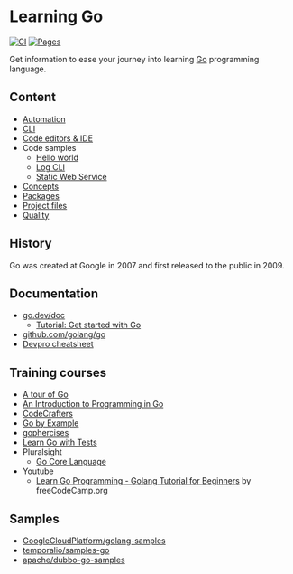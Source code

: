 # Learning Go

[![CI](https://github.com/devpro/learning-go/actions/workflows/ci.yml/badge.svg)](https://github.com/devpro/learning-go/actions/workflows/ci.yml)
[![Pages](https://github.com/devpro/learning-go/actions/workflows/pages.yml/badge.svg)](https://github.com/devpro/learning-go/actions/workflows/pages.yml)

Get information to ease your journey into learning [Go](https://go.dev/) programming language.

## Content

* [Automation](docs/automation.md)
* [CLI](docs/cli.md)
* [Code editors & IDE](docs/editors.md)
* Code samples
  * [Hello world](samples/hello-world/README.md)
  * [Log CLI](samples/log-cli/README.md)
  * [Static Web Service](samples/static-web-service/README.md)
* [Concepts](docs/concepts.md)
* [Packages](docs/packages.md)
* [Project files](docs/project-files.md)
* [Quality](docs/quality.md)

## History

Go was created at Google in 2007 and first released to the public in 2009.

## Documentation

* [go.dev/doc](https://go.dev/doc/)
  * [Tutorial: Get started with Go](https://go.dev/doc/tutorial/getting-started)
* [github.com/golang/go](https://github.com/golang/go)
* [Devpro cheatsheet](https://everyday-cheatsheets.docs.devpro.fr/build/languages/go)

## Training courses

* [A tour of Go](https://go.dev/tour/list)
* [An Introduction to Programming in Go](https://www.golang-book.com/books/intro)
* [CodeCrafters](https://app.codecrafters.io/tracks/go)
* [Go by Example](https://gobyexample.com/)
* [gophercises](https://gophercises.com/)
* [Learn Go with Tests](https://quii.gitbook.io/learn-go-with-tests/)
* Pluralsight
  * [Go Core Language](https://app.pluralsight.com/paths/skill/go-core-language)
* Youtube
  * [Learn Go Programming - Golang Tutorial for Beginners](https://www.youtube.com/watch?v=YS4e4q9oBaU) by freeCodeCamp.org

## Samples

* [GoogleCloudPlatform/golang-samples](https://github.com/GoogleCloudPlatform/golang-samples)
* [temporalio/samples-go](https://github.com/temporalio/samples-go)
* [apache/dubbo-go-samples](https://github.com/apache/dubbo-go-samples)

